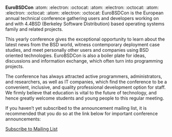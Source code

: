**EuroBSDCon** 
:atom: :electron: :octocat: :atom: :electron: :octocat: :atom: :electron: :octocat: :atom: :electron: :octocat: 
EuroBSDCon is the European annual technical conference gathering users and developers working on and with 4.4BSD (Berkeley Software Distribution) based operating systems family and related projects.

This yearly conference gives the exceptional opportunity to learn about the latest news from the BSD world, witness contemporary deployment case studies, and meet personally other users and companies using BSD oriented technologies. EuroBSDCon is also a boiler plate for ideas, discussions and information exchange, which often turn into programming projects.

The conference has always attracted active programmers, administrators, and researchers, as well as IT companies, which find the conference to be a convenient, inclusive, and quality professional development option for staff.  We firmly believe that education is vital to the future of technology, and hence greatly welcome students and young people to this regular meeting.

If you haven’t yet subscribed to the announcement mailing list, it is recommended that you do so at the link below for important conference announcements:

[Subscribe to Mailing List](https://2024.eurobsdcon.org/lists.php)
